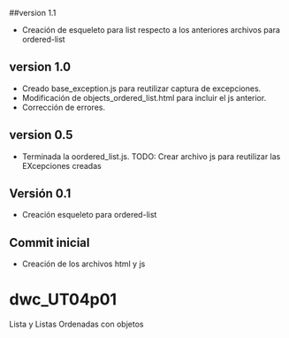 ##version 1.1
- Creación de esqueleto para list respecto a los anteriores archivos para ordered-list
## version 1.0
- Creado base_exception.js para reutilizar captura de excepciones.
- Modificación de objects_ordered_list.html para incluir el js anterior.
- Corrección de errores.
## version 0.5
- Terminada la oordered_list.js. TODO: Crear archivo js para reutilizar las EXcepciones creadas
## Versión 0.1
- Creación esqueleto para ordered-list
## Commit inicial
- Creación de los archivos html y js
# dwc_UT04p01
Lista y Listas Ordenadas con objetos
